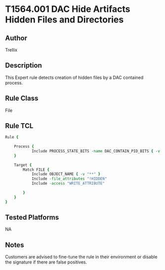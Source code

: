 # T1564.001 DAC Hide Artifacts Hidden Files and Directories

## Author
Trellix

## Description
This Expert rule detects creation of hidden files by a DAC contained process.

## Rule Class 
File

## Rule TCL
```tcl
Rule {                                                
	
    Process {                                         
            Include PROCESS_STATE_BITS -name DAC_CONTAIN_PID_BITS { -v 0x1 }
    }                                                 
                                                      
    Target {                                          
        Match FILE {                                  
            Include OBJECT_NAME { -v "**" }            
            Include -file_attributes "!HIDDEN"
            Include -access "WRITE_ATTRIBUTE"                    
                                                      
        }                                             
    }                                                 
}         
```

## Tested Platforms
NA

## Notes
Customers are advised to fine-tune the rule in their environment or disable the signature if there are false positives.
